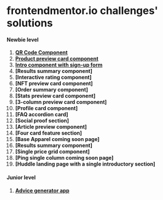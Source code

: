 # frontendmentor.io challenges' solutions

#### Newbie level #
1. **[QR Code Component](https://github.com/AleksandraObw/frontendmentor/tree/main/1newbie-qr-code-component-main)**
2. **[Product preview card component](https://github.com/AleksandraObw/frontendmentor/tree/main/2newbie-product-preview-card-component-main)**
3. **[Intro component with sign-up form](https://github.com/AleksandraObw/frontendmentor/tree/main/3newbie-intro-component-with-signup-form-master)**
4. **[Results summary component]**
5. **[Interactive rating component]**
6. **[NFT preview card component]**
7. **[Order summary component]**
8. **[Stats preview card component]**
9. **[3-column preview card component]**
10. **[Profile card component]**
11. **[FAQ accordion card]**
12. **[Social proof section]**
13. **[Article preview component]**
14. **[Four card feature section]**
15. **[Base Apparel coming soon page]**
16. **[Results summary component]**
17. **[Single price grid component]**
18. **[Ping single column coming soon page]**
19. **[Huddle landing page with a single introductory section]**


#### Junior level #

1. **[Advice generator app](https://github.com/AleksandraObw/frontendmentor/tree/main/1junior-advice-generator-app-main)** 
